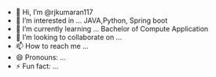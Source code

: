 - 👋 Hi, I’m @rjkumaran117
- 👀 I’m interested in ... JAVA,Python, Spring boot
- 🌱 I’m currently learning ... Bachelor of Compute Application
- 💞️ I’m looking to collaborate on ...
- 📫 How to reach me ...
- 😄 Pronouns: ...
- ⚡ Fun fact: ...

<!---
rjkumaran117/rjkumaran117 is a ✨ special ✨ repository because its `README.md` (this file) appears on your GitHub profile.
You can click the Preview link to take a look at your changes.
--->
